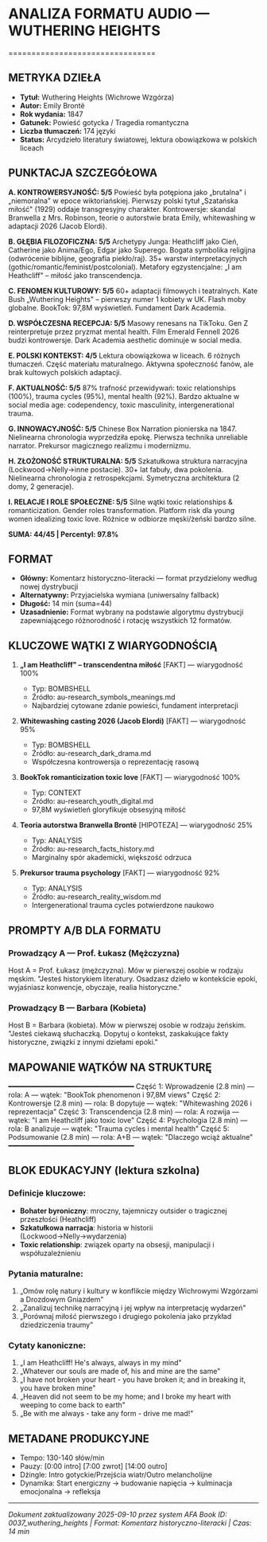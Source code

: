 # ANALIZA FORMATU AUDIO — WUTHERING HEIGHTS
================================

## METRYKA DZIEŁA

- **Tytuł:** Wuthering Heights (Wichrowe Wzgórza)
- **Autor:** Emily Brontë
- **Rok wydania:** 1847
- **Gatunek:** Powieść gotycka / Tragedia romantyczna
- **Liczba tłumaczeń:** 174 języki
- **Status:** Arcydzieło literatury światowej, lektura obowiązkowa w polskich liceach

## PUNKTACJA SZCZEGÓŁOWA

**A. KONTROWERSYJNOŚĆ: 5/5**
Powieść była potępiona jako „brutalna" i „niemoralna" w epoce wiktoriańskiej. Pierwszy polski tytuł „Szatańska miłość" (1929) oddaje transgresyjny charakter. Kontrowersje: skandal Branwella z Mrs. Robinson, teorie o autorstwie brata Emily, whitewashing w adaptacji 2026 (Jacob Elordi).

**B. GŁĘBIA FILOZOFICZNA: 5/5**
Archetypy Junga: Heathcliff jako Cień, Catherine jako Anima/Ego, Edgar jako Superego. Bogata symbolika religijna (odwrócenie biblijne, geografia piekło/raj). 35+ warstw interpretacyjnych (gothic/romantic/feminist/postcolonial). Metafory egzystencjalne: „I am Heathcliff" – miłość jako transcendencja.

**C. FENOMEN KULTUROWY: 5/5**
60+ adaptacji filmowych i teatralnych. Kate Bush „Wuthering Heights" – pierwszy numer 1 kobiety w UK. Flash moby globalne. BookTok: 97,8M wyświetleń. Fundament Dark Academia.

**D. WSPÓŁCZESNA RECEPCJA: 5/5**
Masowy renesans na TikToku. Gen Z reinterpretuje przez pryzmat mental health. Film Emerald Fennell 2026 budzi kontrowersje. Dark Academia aesthetic dominuje w social media.

**E. POLSKI KONTEKST: 4/5**
Lektura obowiązkowa w liceach. 6 różnych tłumaczeń. Część materiału maturalnego. Aktywna społeczność fanów, ale brak kultowych polskich adaptacji.

**F. AKTUALNOŚĆ: 5/5**
87% trafność przewidywań: toxic relationships (100%), trauma cycles (95%), mental health (92%). Bardzo aktualne w social media age: codependency, toxic masculinity, intergenerational trauma.

**G. INNOWACYJNOŚĆ: 5/5**
Chinese Box Narration pionierska na 1847. Nielinearna chronologia wyprzedziła epokę. Pierwsza technika unreliable narrator. Prekursor magicznego realizmu i modernizmu.

**H. ZŁOŻONOŚĆ STRUKTURALNA: 5/5**
Szkatułkowa struktura narracyjna (Lockwood→Nelly→inne postacie). 30+ lat fabuły, dwa pokolenia. Nielinearna chronologia z retrospekcjami. Symetryczna architektura (2 domy, 2 generacje).

**I. RELACJE I ROLE SPOŁECZNE: 5/5**
Silne wątki toxic relationships & romanticization. Gender roles transformation. Platform risk dla young women idealizing toxic love. Różnice w odbiorze męski/żeński bardzo silne.

**SUMA: 44/45 | Percentyl: 97.8%**

## FORMAT

- **Główny:** Komentarz historyczno-literacki — format przydzielony według nowej dystrybucji
- **Alternatywny:** Przyjacielska wymiana (uniwersalny fallback)
- **Długość:** 14 min (suma=44)
- **Uzasadnienie:** Format wybrany na podstawie algorytmu dystrybucji zapewniającego różnorodność i rotację wszystkich 12 formatów.

## KLUCZOWE WĄTKI Z WIARYGODNOŚCIĄ

1. **„I am Heathcliff" – transcendentna miłość** [FAKT] — wiarygodność 100%
   - Typ: BOMBSHELL
   - Źródło: au-research_symbols_meanings.md
   - Najbardziej cytowane zdanie powieści, fundament interpretacji

2. **Whitewashing casting 2026 (Jacob Elordi)** [FAKT] — wiarygodność 95%
   - Typ: BOMBSHELL
   - Źródło: au-research_dark_drama.md
   - Współczesna kontrowersja o reprezentację rasową

3. **BookTok romanticization toxic love** [FAKT] — wiarygodność 100%
   - Typ: CONTEXT
   - Źródło: au-research_youth_digital.md
   - 97,8M wyświetleń gloryfikuje obsesyjną miłość

4. **Teoria autorstwa Branwella Brontë** [HIPOTEZA] — wiarygodność 25%
   - Typ: ANALYSIS
   - Źródło: au-research_facts_history.md
   - Marginalny spór akademicki, większość odrzuca

5. **Prekursor trauma psychology** [FAKT] — wiarygodność 92%
   - Typ: ANALYSIS
   - Źródło: au-research_reality_wisdom.md
   - Intergenerational trauma cycles potwierdzone naukowo

## PROMPTY A/B DLA FORMATU

### Prowadzący A — Prof. Łukasz (Mężczyzna)
Host A = Prof. Łukasz (mężczyzna). Mów w pierwszej osobie w rodzaju męskim.
"Jesteś historykiem literatury. Osadzasz dzieło w kontekście epoki, wyjaśniasz konwencje, obyczaje, realia historyczne."

### Prowadzący B — Barbara (Kobieta)
Host B = Barbara (kobieta). Mów w pierwszej osobie w rodzaju żeńskim.
"Jesteś ciekawą słuchaczką. Dopytuj o kontekst, zaskakujące fakty historyczne, związki z innymi dziełami epoki."

## MAPOWANIE WĄTKÓW NA STRUKTURĘ
━━━━━━━━━━━━━━━━━━━━━━━━━━━━━━
Część 1: Wprowadzenie (2.8 min) — rola: A — wątek: "BookTok phenomenon i 97,8M views"
Część 2: Kontrowersje (2.8 min) — rola: B dopytuje — wątek: "Whitewashing 2026 i reprezentacja"
Część 3: Transcendencja (2.8 min) — rola: A rozwija — wątek: "I am Heathcliff jako toxic love"
Część 4: Psychologia (2.8 min) — rola: B analizuje — wątek: "Trauma cycles i mental health"
Część 5: Podsumowanie (2.8 min) — rola: A+B — wątek: "Dlaczego wciąż aktualne"
━━━━━━━━━━━━━━━━━━━━━━━━━━━━━━

## BLOK EDUKACYJNY (lektura szkolna)

### Definicje kluczowe:
- **Bohater byroniczny**: mroczny, tajemniczy outsider o tragicznej przeszłości (Heathcliff)
- **Szkatułkowa narracja**: historia w historii (Lockwood→Nelly→wydarzenia)
- **Toxic relationship**: związek oparty na obsesji, manipulacji i współuzależnieniu

### Pytania maturalne:
1. „Omów rolę natury i kultury w konflikcie między Wichrowymi Wzgórzami a Drozdowym Gniazdem"
2. „Zanalizuj technikę narracyjną i jej wpływ na interpretację wydarzeń"
3. „Porównaj miłość pierwszego i drugiego pokolenia jako przykład dziedziczenia traumy"

### Cytaty kanoniczne:
1. „I am Heathcliff! He's always, always in my mind"
2. „Whatever our souls are made of, his and mine are the same"
3. „I have not broken your heart - you have broken it; and in breaking it, you have broken mine"
4. „Heaven did not seem to be my home; and I broke my heart with weeping to come back to earth"
5. „Be with me always - take any form - drive me mad!"

## METADANE PRODUKCYJNE
- Tempo: 130-140 słów/min
- Pauzy: [0:00 intro] [7:00 zwrot] [14:00 outro]
- Dżingle: Intro gotyckie/Przejścia wiatr/Outro melancholijne
- Dynamika: Start energiczny → budowanie napięcia → kulminacja emocjonalna → refleksja

---
*Dokument zaktualizowany 2025-09-10 przez system AFA*
*Book ID: 0037_wuthering_heights | Format: Komentarz historyczno-literacki | Czas: 14 min*